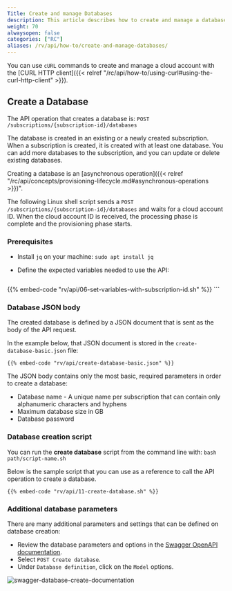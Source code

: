 ```yaml
---
Title: Create and manage Databases
description: This article describes how to create and manage a database using `cURL` commands.
weight: 70
alwaysopen: false
categories: ["RC"]
aliases: /rv/api/how-to/create-and-manage-databases/
---
```

You can use `cURL` commands to create and manage a cloud account
with the [CURL HTTP client]({{< relref "/rc/api/how-to/using-curl#using-the-curl-http-client" >}}).

## Create a Database

The API operation that creates a database is: `POST /subscriptions/{subscription-id}/databases`

The database is created in an existing or a newly created subscription.
When a subscription is created, it is created with at least one database.
You can add more databases to the subscription, and you can update or delete existing databases.

Creating a database is an [asynchronous operation]({{< relref "/rc/api/concepts/provisioning-lifecycle.md#asynchronous-operations >}})".

The following Linux shell script sends a `POST /subscriptions/{subscription-id}/databases` and waits for a cloud account ID.
When the cloud account ID is received, the processing phase is complete and the provisioning phase starts.

### Prerequisites

- Install `jq` on your machine: `sudo apt install jq`
- Define the expected variables needed to use the API:

    ```shell
{{% embed-code "rv/api/06-set-variables-with-subscription-id.sh" %}}
    ```

### Database JSON body

The created database is defined by a JSON document that is sent as the body of the API request.

In the example below, that JSON document is stored in the `create-database-basic.json` file:

```shell
{{% embed-code "rv/api/create-database-basic.json" %}}
```

The JSON body contains only the most basic, required parameters in order to create a database:

- Database name - A unique name per subscription that can contain only alphanumeric characters and hyphens
- Maximum database size in GB
- Database password

### Database creation script

You can run the **create database** script from the command line with: `bash path/script-name.sh`

Below is the sample script that you can use as a reference to call the API operation to create a database.

```shell
{{% embed-code "rv/api/11-create-database.sh" %}}
```

### Additional database parameters

There are many additional parameters and settings that can be defined on database creation:

- Review the database parameters and options in the [Swagger OpenAPI documentation](https://api.redislabs.com/v1/swagger-ui.html#/Databases).
- Select `POST Create database`.
- Under `Database definition`, click on the `Model` options.

![swagger-database-create-documentation](/images/rv/api/swagger-database-create-documentation.png)
